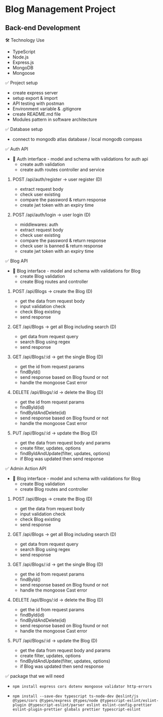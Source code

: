 # Blog Management Project
## Back-end Development

🛠️ Technology Use
   - TypeScript
   - Node.js
   - Express.js
   - MongoDB 
   - Mongoose

✅ Project setup
   - create express server
   - setup export & import
   - API testing with postman
   - Environment variable & .gitignore
   - create README.md file
   - Modules pattern in software architecture


✅ Database setup
   - connect to mongodb atlas database / local mongodb compass


✅ Auth API
- 🔖 Auth interface - model and schema with validations for auth api
    - create auth validation
    - create auth routes controller and service

 1. POST /api/auth/register ->  user register (D)
    - extract request body
    - check user existing
    - compare the password & return response
    - create jwt token with an expiry time   

1. POST /api/auth/login -> user login (D)
    - middlewares: auth
    - extract request body
    - check user existing
    - compare the password & return response
    - check user is banned & return response
    - create jwt token with an expiry time


✅ Blog API
 - 🔖 Blog interface - model and schema with validations for Blog
    - create Blog validation
    - create Blog routes and controller

1. POST /api/Blogs -> create the Blog (D)
    - get the data from request body
    - input validation check
    - check Blog existing
    - send response

2. GET /api/Blogs -> get all Blog including search (D)
    - get data from request query
    - search Blog using regex
    - send response    

3. GET /api/Blogs/:id -> get the single Blog (D)
    - get the id from request params
    - findById()
    - send response based on Blog found or not
    - handle the mongoose Cast error

4. DELETE /api/Blogs/:id -> delete the Blog (D)
    - get the id from request params
    - findById(id)
    - findByIdAndDelete(id)
    - send response based on Blog found or not
    - handle the mongoose Cast error

5. PUT /api/Blogs/:id -> update the Blog (D)
    - get the data from request body and params
    - create filter, updates, options
    - findByIdAndUpdate(filter, updates, options)
    - if Blog was updated then send response


✅ Admin Action API
 - 🔖 Blog interface - model and schema with validations for Blog
    - create Blog validation
    - create Blog routes and controller

1. POST /api/Blogs -> create the Blog (D)
    - get the data from request body
    - input validation check
    - check Blog existing
    - send response

2. GET /api/Blogs -> get all Blog including search (D)
    - get data from request query
    - search Blog using regex
    - send response    

3. GET /api/Blogs/:id -> get the single Blog (D)
    - get the id from request params
    - findById()
    - send response based on Blog found or not
    - handle the mongoose Cast error

4. DELETE /api/Blogs/:id -> delete the Blog (D)
    - get the id from request params
    - findById(id)
    - findByIdAndDelete(id)
    - send response based on Blog found or not
    - handle the mongoose Cast error

5. PUT /api/Blogs/:id -> update the Blog (D)
    - get the data from request body and params
    - create filter, updates, options
    - findByIdAndUpdate(filter, updates, options)
    - if Blog was updated then send response


✅ package that we will need
 - `npm install express cors dotenv mongoose validator http-errors`

 - `npm install --save-dev typescript ts-node-dev @eslint/js @types/cors @types/express @types/node @typescript-eslint/eslint-plugin @typescript-eslint/parser eslint eslint-config-prettier eslint-plugin-prettier globals prettier typescript-eslint`